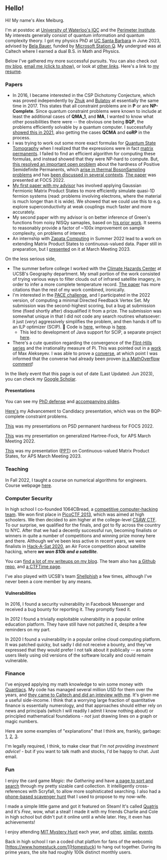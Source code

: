 ## Hello!

Hi! My name's Alex Meiburg.

I'm at postdoc at [University of Waterloo's IQC](https://uwaterloo.ca/institute-for-quantum-computing/) and the [Perimeter Institute](https://perimeterinstitute.ca/). My interests generally consist of quantum information and quantum complexity theory. I got my physics PhD at [UC Santa Barbara](https://www.physics.ucsb.edu/) in June 2023, advised by [Bela Bauer](https://scholar.google.com/citations?user=38AoAQ8AAAAJ&hl=en), funded by [Microsoft Station Q](https://www.microsoft.com/en-us/research/people/belabaue/). My undergrad was at Caltech where I earned a dual B.S. in Math and Physics.

Below I've gathered my more successful pursuits. You can also check out [my blog](http://blog.ohaithe.re), <a href='javascript:;' id='email_button' onclick='document.getElementById("email_button").outerHTML=atob("ZW1haWwgbWU6IGFsZXhAb2hhaXRoZS5yZSwgb3IgYW1laWJ1cmdAdWNzYi5lZHU=");'>email me (click to show)</a>, or look at [other links](/links.html).  Here's a link to [my resume](resume.pdf).

### Papers

 * In 2016, I became interested in the CSP Dichotomy Conjecture, which was  proved independently by [Zhuk](https://arxiv.org/abs/1704.01914) and [Bulatov](https://arxiv.org/abs/1703.03021) at essentially the same time in 2017. This states that all constraint problems are in **P**  or are **NP-Complete**. Since quantum constraint problems were known to include at least the additional cases of **QMA_1**, and **MA**, I wanted to know what other possibilities there were -- the obvious one being **BQP**, the problems efficiently solvable by a quantum computer. I successfully [showed this in 2021](https://arxiv.org/abs/2101.08381), also getting the cases **QCMA** and **coRP** in the process.
 * I was trying to work out some more exact formulas for [Quantum State Tomography](https://en.wikipedia.org/wiki/Quantum_tomography) when I realized that the expressions were in fact [matrix permanents](https://en.wikipedia.org/wiki/Permanent_(mathematics)). I failed to find an efficient algorithm for computing these formulas, and instead showed that they were NP-hard to compute. But, [this resolved an important open problem](https://arxiv.org/abs/2111.03142) about the hardness of Positive Semidefinite Permanents, which [arise in thermal BosonSampling problems](https://strawberryfields.ai/photonics/demos/run_boson_sampling.html) and has [been discussed in several contexts](http://ieee-focs.org/FOCS-2017-Papers/3464a914.pdf). [The paper](https://ieeexplore.ieee.org/iel7/9996589/9996592/09996919.pdf) was presented at FOCS 2022.
 * [My first paper with my advisor](https://journals.aps.org/prresearch/abstract/10.1103/PhysRevResearch.4.023128) has involved applying Gaussian Fermionic Matrix Product States to more efficiently simulate quasi-1D fermion systems (read: problems involving electrons, where the material is much longer than it is wide). We showed that we could use this to e.g. explore superconductivity at weak couplings much faster and more accurately.
 * My second paper with my advisor is on better inference of Green's functions from noisy NISQy samaples, based on [his prior work](https://journals.aps.org/prx/abstract/10.1103/PhysRevX.6.031045). It seems to reasonably provide a factor of ~100x improvement on sample complexity, on problems of interest.
 * An internship with [Zapata Computing](https://www.zapatacomputing.com/) in Summer 2022 lead to a work on extending Matrix Product States to continuous-valued data. Paper still in preparation, but I [presented](./papers_presentations/Meiburg-ContinuousMPS-APS_March23.pptx) on it at March Meeting 2023.

On the less serious side,
 * The summer before college I worked with the [Climate Hazards Center](https://chc.ucsb.edu/) at UCSB's Geography department. My small portion of the work consisted of trying various ways to filter clouds out of infrared satellite imagery, in order to infer a more complete temperature record. [The paper](https://journals.ametsoc.org/view/journals/clim/32/17/jcli-d-18-0698.1.xml) has more citations than the rest of my work combined, ironically.
 * I'm interested in the [PACE challenge](https://pacechallenge.org/), and I participated in the 2022 version, of computing a minimal Directed Feedback Vertex Set. My submission was the second-highest scoring, but a bug at submission time (fixed shortly after) disqualified it from a prize. The submission was somewhat unique in that I did not code any search routines whatsoever: it just (_very_) aggressively simplifies the problem, and then hands it off to an ILP optimizer (SCIP). 🥲 Code is [here](https://github.com/Timeroot/DVFS_PACE2022), writeup is [here](https://arxiv.org/abs/2208.01119).
   * This led to development of Java support for SCIP, a separate project [here](https://github.com/Timeroot/JNA_SCIP).
 * There's a cute question regarding the convergence of the [Flint-Hills series](https://mathworld.wolfram.com/FlintHillsSeries.html) and the irrationality measure of Pi. This was pointed out in a [work](https://arxiv.org/abs/1104.5100) of Max Alekseyev. I was able to prove a [converse](https://arxiv.org/abs/2208.13356), at which point I was informed that the converse had already been proven [in a MathOverflow comment](https://mathoverflow.net/a/24712/97603)!

In the likely event that this page is out of date (Last Updated: Jun 2023), you can check my [Google Scholar](https://scholar.google.com/citations?user=ef4Pv9YAAAAJ&hl=en).

#### Presentations

You can see my [PhD defense](./papers_presentations/phd_defense_presentation.mp4) and [accompanying slides](./papers_presentations/Thesis_Defense.pdf).

[Here's](./papers_presentations/Advancement%20to%20Candidacy%20Presentation.pdf) my Advancement to Candidacy presentation, which was on the BQP-complete constraint problems.

[This](./papers_presentations/Permanents__FOCS22_presentation.pdf) was my presentations on PSD permanent hardness for FOCS 2022.

[This](./papers_presentations/APS%20March%202022_%20GFMPS%20gHF.pdf) was my presentation on generalized Hartree-Fock, for APS March Meeting 2022.

[This](./papers_presentations/Meiburg-ContinuousMPS-APS_March23.pdf) was my presentation ([PPT](./papers_presentations/Meiburg-ContinuousMPS-APS_March23.pptx)) on Continuous-valued Matrix Product States, for APS March Meeting 2023. 

### Teaching
In Fall 2022, I taught a course on numerical algorithms for engineers. Course webpage [here](./ME140A/ME140A.md).

### Computer Security

In high school I co-founded 1064CBread, a [competitive computer-hacking team](https://www.hackthebox.com/blog/what-is-ctf). We won first place in [PicoCTF 2013](https://picoctf.org/about), which was aimed at high schoolers. We then decided to aim higher at the college-level [CSAW CTF](https://www.csaw.io/ctf). To our surprise, we qualified for the finals, and got to fly across the country to NYC. After that we had a decently successful run, becoming finalists or winners in quite a number of competitions and winning prize money here and there. Although we've been less active in recent years, we were finalists in [Hack-A-Sat 2020](https://www.hackasat.com/hackasat1), an Air Force competition about satellite hacking, where _**we won $10k and a satellite**_.

You can [find a lot of my writeups on my blog](https://blog.ohaithe.re/search/ctf). The team also has [a Github repo](https://github.com/1064CBread), and [a CTFTime page](https://ctftime.org/team/5320).

I've also played with UCSB's team [Shellphish](https://shellphish.net/index.html) a few times, although I've never been a core member by any means.

#### Vulnerabilities

In 2016, I found a security vulnerability in Facebook Messenger and received a bug bounty for reporting it. They promptly fixed it.

In 2012 I found a trivially exploitable vulnerability in a popular online education platform. They have still have not patched it, despite a few reminders on my part.

In 2020 I found a vulnerability in a popular online cloud computing platform. It was patched quicky, but sadly I did not receive a bounty, and they've expressed that they would prefer I not talk about it publically -- as some users likely using old versions of the software locally and could remain vulnerable.

### Finance

I've enjoyed applying my math knowledge to win some money with [Quantiacs](https://quantiacs.com/). My code has managed several million USD for them over the years, and [they came to Caltech and did an inteview with me](https://quantiacs.com/community/topic/19/interview-with-alex-trust-the-numbers). It's given me a useful side-income. I think that a worrying large fraction of quantitative finance is essentially numerology, and that approaches should either rely on news and principals (which I will readily I admit I know nothing about) or principled mathematical foundations - _not_ just drawing lines on a graph or magic numbers.

Here are some examples of "explanations" that I think are, frankly, garbage: [1](https://www.fxstreet.com/education/lessons-from-the-pros-forex-201106280000), [2](https://www.tradingview.com/chart/TVIX/wAzZ5VBq-TVIX-Futures-Pivotal-Point/), [3](https://www.kotaksecurities.com/blog/intelligence/technical-funda/heres-how-to-use-golden-ratio-and-fibonacci-sequence-in-trading.html).

I'm legally required, I think, to make clear that _I'm not providing investment advice!_ - but if you want to talk math and stocks, I'd be happy to chat. Just email.

### Fun

I enjoy the card game _Magic: the Gathering_ and have [a page to sort and search](./mtg_search.html) through my pretty sizable card collection. It intelligently cross-references with Scryfall, to allow more sophisticated searching. I also had a [phone-based scavenger hunt](/.hunt.html) that I used to propose to my now-wife.

I made a simple little game and got it featured on Steam! It's called [Quatris](https://store.steampowered.com/app/888140/Quatris/) and it's _Free_, wow, what a steal! I made it with my friends Charlie and Cole in high school but didn't put it online until a while later. Hey, it even has achievements!

I enjoy attending [MIT Mystery Hunt](https://www.mit.edu/~puzzle/) each year, and [other](http://2018.caltechpuzzlehunt.org/), [similar](https://2020.galacticpuzzlehunt.com/), [events](https://2021.teammatehunt.com/).

Back in high school I ran a coded chat platfom for fans of the webcomic [https://www.homestuck.com/](Homestuck) to hang out together. During its prime years, the site had roughly 100k distinct monthly users.
